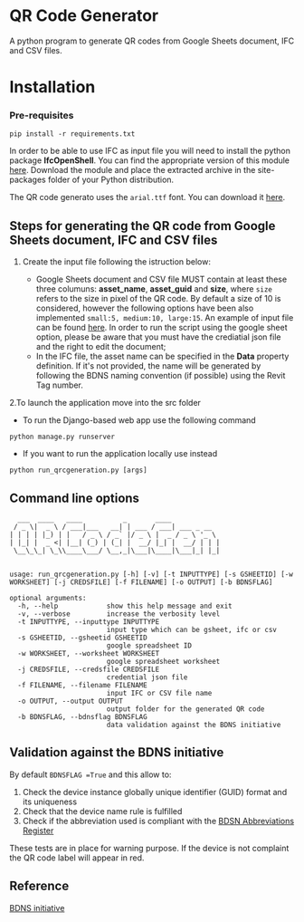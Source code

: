 # QR Code  Generator
A python program to generate QR codes from Google Sheets document, IFC and CSV files.

# Installation

### Pre-requisites

```
pip install -r requirements.txt
```
    
In order to be able to use IFC as input file you will need to install the python package **IfcOpenShell**. 
You can find the appropriate version of this module [here](http://ifcopenshell.org/python). 
Download the module and place the extracted archive in the site-packages folder of your Python distribution.

The QR code generato uses the `arial.ttf` font. You can download it [here](https://github.com/JotJunior/PHP-Boleto-ZF2/blob/master/public/assets/fonts/arial.ttf).

## Steps for generating the QR code from Google Sheets document, IFC and CSV files

1. Create the input file following the istruction below:
    
    * Google Sheets document and CSV file MUST contain at least these three columuns: **asset_name**, **asset_guid** and **size**, where `size` refers to the size in pixel of the QR code.
    By default a size of 10 is considered, however the following options have been also implemented `small:5, medium:10, large:15`. 
    An example of input file can be found [here](https://docs.google.com/spreadsheets/d/1O0-xqhXqkBIxdCF81NNyP5_yEINe75wXKkW12d54ApI/edit?usp=sharing).
    In order to run the script using the google sheet option, please be aware that you must have the crediatial json file and the right to edit the document;
    * In the IFC file, the asset name can be specified in the **Data** property definition. 
    If it's not provided, the name will be generated by following the BDNS naming convention (if possible) using the Revit Tag number. 

2.To launch the application move into the src folder 

   * To run the Django-based web app use the following command 


    python manage.py runserver
   
    
   * If you want to run the application locally use instead
    
    python run_qrcgeneration.py [args]


## Command line options

```
  ___  ____   ____          _       ____            
 / _ \|  _ \ / ___|___   __| | ___ / ___| ___ _ __  
| | | | |_) | |   / _ \ / _` |/ _ \ |  _ / _ \ '_ \ 
| |_| |  _ <| |__| (_) | (_| |  __/ |_| |  __/ | | |
 \__\_\_| \_\\____\___/ \__,_|\___|\____|\___|_| |_|
                                                    

usage: run_qrcgeneration.py [-h] [-v] [-t INPUTTYPE] [-s GSHEETID] [-w WORKSHEET] [-j CREDSFILE] [-f FILENAME] [-o OUTPUT] [-b BDNSFLAG]

optional arguments:
  -h, --help            show this help message and exit
  -v, --verbose         increase the verbosity level
  -t INPUTTYPE, --inputtype INPUTTYPE
                        input type which can be gsheet, ifc or csv
  -s GSHEETID, --gsheetid GSHEETID
                        google spreadsheet ID
  -w WORKSHEET, --worksheet WORKSHEET
                        google spreadsheet worksheet
  -j CREDSFILE, --credsfile CREDSFILE
                        credential json file
  -f FILENAME, --filename FILENAME
                        input IFC or CSV file name
  -o OUTPUT, --output OUTPUT
                        output folder for the generated QR code
  -b BDNSFLAG, --bdnsflag BDNSFLAG
                        data validation against the BDNS initiative

```      

## Validation against the BDNS initiative

By default `BDNSFLAG =True` and this allow to:

1. Check the device instance globally unique identifier (GUID) format and its uniqueness 
2. Check that the device name rule is fulfilled 
3. Check if the abbreviation used is compliant with the [BDSN Abbreviations Register](https://github.com/theodi/BDNS/blob/master/BDNS_Abbreviations_Register.csv)

These tests are in place for warning purpose.  If the device is not complaint the QR code label will appear in red.



## Reference

[BDNS initiative](https://github.com/theodi/BDNS)

    
 
